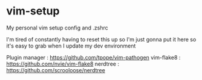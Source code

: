 # vim-setup
My personal vim setup config and .zshrc

I'm tired of constantly having to reset this up so I'm just gonna put it here so it's easy to grab when I update my dev environment

Plugin manager : https://github.com/tpope/vim-pathogen
vim-flake8 : https://github.com/nvie/vim-flake8
nerdtree : https://github.com/scrooloose/nerdtree

